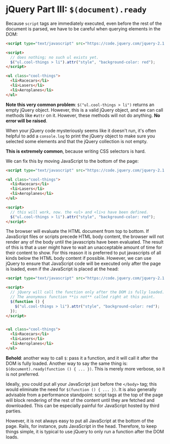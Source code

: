 # jQuery Part III: `$(document).ready`

Because `script` tags are immediately executed, even before the rest
of the document is parsed, we have to be careful when querying
elements in the DOM:

```html
<script type="text/javascript" src="https://code.jquery.com/jquery-2.1.1.js"></script>

<script>
  // does nothing; no such ul exists yet.
  $("ul.cool-things > li").attr("style", "background-color: red");
</script>

<ul class="cool-things">
  <li>Racecars</li>
  <li>Lasers</li>
  <li>Aeroplanes</li>
</ul>
```

**Note this very common problem**: `$("ul.cool-things > li")` returns
an empty jQuery object. However, this is a valid jQuery object, and we
can call methods like `#attr` on it. However, these methods will not
do anything. **No error will be raised**.

When your jQuery code mysteriously seems like it doesn't run, it's
often helpful to add a `console.log` to print the jQuery object to
make sure you selected some elements and that the jQuery collection is
not empty.

**This is extremely common**, because writing CSS selectors is hard.

We can fix this by moving JavaScript to the bottom of the page:

```html
<script type="text/javascript" src="https://code.jquery.com/jquery-2.1.1.js"></script>

<ul class="cool-things">
  <li>Racecars</li>
  <li>Lasers</li>
  <li>Aeroplanes</li>
</ul>

<script>
  // this will work, now. the <ul> and <li>s have been defined.
  $("ul.cool-things > li").attr("style", "background-color: red");
</script>
```

The browser will evaluate the HTML document from top to bottom. If 
JavaScript files or scripts precede HTML body content, the browser 
will not render any of the body until the javascripts have been 
evaluated. The result of this is that a user might have to wait an 
unacceptable amount of time for their content to show. For this reason 
it is preferred to put javascripts of all kinds below the HTML body content 
if possible. However, we can use jQuery to ensure that JavaScript code 
will be executed only after the page is loaded, even if the JavaScript 
is placed at the head:

```html
<script type="text/javascript" src="https://code.jquery.com/jquery-2.1.1.js"></script>

<script>
  // jQuery will call the function only after the DOM is fully loaded.
  // The anonymous function **is not** called right at this point.
  $(function () {
    $("ul.cool-things > li").attr("style", "background-color: red");
  });
</script>


<ul class="cool-things">
  <li>Racecars</li>
  <li>Lasers</li>
  <li>Aeroplanes</li>
</ul>
```

**Behold**: another way to call `$`: pass it a function, and it will
call it after the DOM is fully loaded. Another way to say the same
thing is: `$(document).ready(function () { ... })`. This is merely
more verbose, so it is not preferred.

Ideally, you could put all your JavaScript just before the `</body>`
tag; this would eliminate the need for `$(function () { ... })`. It is
also generally advisable from a performance standpoint: script tags at
the top of the page will block rendering of the rest of the content
until they are fetched and downloaded. This can be especially painful
for JavaScript hosted by third parties.

However, it is not always easy to put all JavaScript at the bottom of
the page. Rails, for instance, puts JavaScript in the head. Therefore,
to keep things simple, it is typical to use jQuery to only run a
function after the DOM loads.
